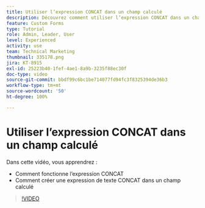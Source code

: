 ```yaml
---
title: Utiliser l’expression CONCAT dans un champ calculé
description: Découvrez comment utiliser l’expression CONCAT dans un champ calculé dans Adobe  [!DNL Workfront].
feature: Custom Forms
type: Tutorial
role: Admin, Leader, User
level: Experienced
activity: use
team: Technical Marketing
thumbnail: 335178.png
jira: KT-8915
exl-id: 25223b40-1fef-4ae1-8a9b-3235f88ec30f
doc-type: video
source-git-commit: bbdf99c6bc1be714077fd94fc3f8325394de36b3
workflow-type: tm+mt
source-wordcount: '50'
ht-degree: 100%

---
```


# Utiliser l’expression CONCAT dans un champ calculé

Dans cette vidéo, vous apprendrez :

* Comment fonctionne l’expression CONCAT
* Comment créer une expression de texte CONCAT dans un champ calculé

>[!VIDEO](https://video.tv.adobe.com/v/335178/?quality=12&learn=on&enablevpops=1)
